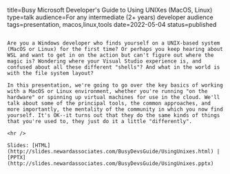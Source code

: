 title=Busy Microsoft Developer's Guide to Using UNIXes (MacOS, Linux)
type=talk
audience=For any intermediate (2+ years) developer audience
tags=presentation, macos,linux,tools
date=2022-05-04
status=published
~~~~~~

Are you a Windows developer who finds yourself on a UNIX-based system (MacOS or Linux) for the first time? Or perhaps you keep hearing about WSL and want to get in on the action but can't figure out where the magic is? Wondering where your Visual Studio experience is, and confused about all these different "shells"? And what in the world is with the file system layout?

In this presentation, we're going to go over the key basics of working with a MacOS or Linux environment, whether you're running "on the hardware" or spinning up virtual machines for use in the cloud. We'll talk about some of the principal tools, the common approaches, and more importantly, the mentality of the community in which you now find yourself. It's OK--it turns out that they do the same kinds of things that you're used to, they just do it a little "differently".
    
<hr />

Slides: [HTML](http://slides.newardassociates.com/BusyDevsGuide/UsingUnixes.html) | [PPTX](http://slides.newardassociates.com/BusyDevsGuide/UsingUnixes.pptx)
